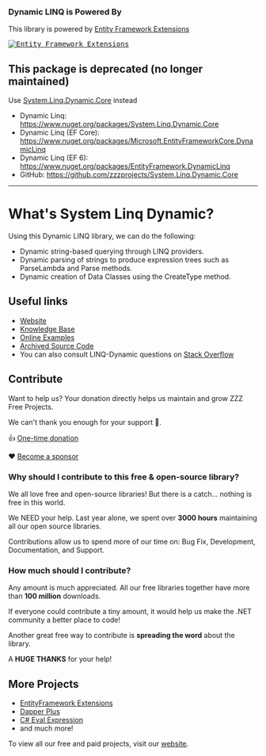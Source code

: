 ### Dynamic LINQ is Powered By

This library is powered by [Entity Framework Extensions](https://entityframework-extensions.net/?z=github&y=system-linq-dynamic)

<a href="https://entityframework-extensions.net/?z=github&y=system-linq-dynamic">
<kbd>
<img src="https://zzzprojects.github.io/images/logo/entityframework-extensions-pub.jpg" alt="Entity Framework Extensions" />
</kbd>
</a>

## This package is deprecated (no longer maintained)

Use [System.Linq.Dynamic.Core](https://github.com/zzzprojects/System.Linq.Dynamic.Core) instead

- Dynamic Linq: https://www.nuget.org/packages/System.Linq.Dynamic.Core
- Dynamic Linq (EF Core): https://www.nuget.org/packages/Microsoft.EntityFrameworkCore.DynamicLinq
- Dynamic Linq (EF 6): https://www.nuget.org/packages/EntityFramework.DynamicLinq
- GitHub: https://github.com/zzzprojects/System.Linq.Dynamic.Core

---

# What's System Linq Dynamic?

Using this Dynamic LINQ library, we can do the following:

- Dynamic string-based querying through LINQ providers.
- Dynamic parsing of strings to produce expression trees such as ParseLambda and Parse methods.
- Dynamic creation of Data Classes using the CreateType method.

## Useful links

- [Website](https://dynamic-linq.net/)
- [Knowledge Base](https://dynamic-linq.net/knowledge-base)
- [Online Examples](https://dynamic-linq.net/online-examples) 
- [Archived Source Code](https://github.com/zzzprojects/System.Linq.Dynamic/tree/archived)
-  You can also consult LINQ-Dynamic questions on 
[Stack Overflow](https://stackoverflow.com/questions/tagged/dynamic-linq) 

## Contribute

Want to help us? Your donation directly helps us maintain and grow ZZZ Free Projects. 

We can't thank you enough for your support 🙏.

👍 [One-time donation](https://zzzprojects.com/contribute)

❤️ [Become a sponsor](https://github.com/sponsors/zzzprojects) 

### Why should I contribute to this free & open-source library?
We all love free and open-source libraries! But there is a catch... nothing is free in this world.

We NEED your help. Last year alone, we spent over **3000 hours** maintaining all our open source libraries.

Contributions allow us to spend more of our time on: Bug Fix, Development, Documentation, and Support.

### How much should I contribute?
Any amount is much appreciated. All our free libraries together have more than **100 million** downloads.

If everyone could contribute a tiny amount, it would help us make the .NET community a better place to code!

Another great free way to contribute is  **spreading the word** about the library.

A **HUGE THANKS** for your help!

## More Projects

- [EntityFramework Extensions](https://entityframework-extensions.net/)
- [Dapper Plus](https://dapper-plus.net/)
- [C# Eval Expression](https://eval-expression.net/)
- and much more! 

To view all our free and paid projects, visit our [website](https://zzzprojects.com/).

